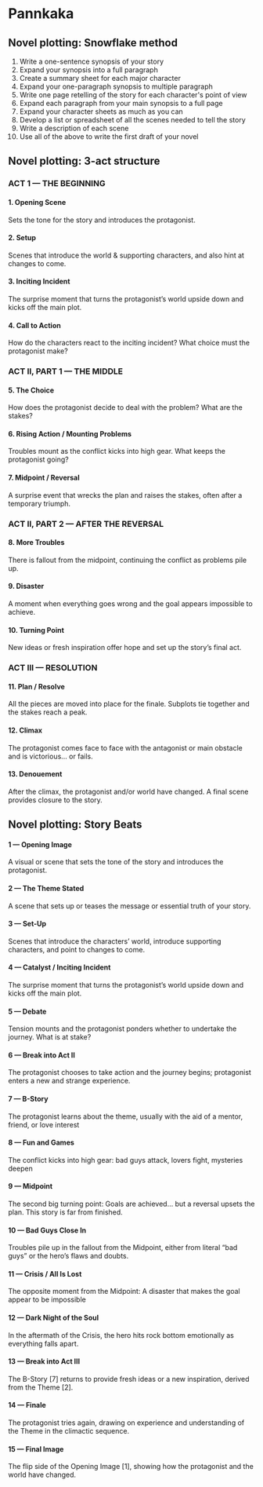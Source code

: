 # Pannkaka

## Novel plotting: Snowflake method

1. Write a one-sentence synopsis of your story
2. Expand your synopsis into a full paragraph
3. Create a summary sheet for each major character
4. Expand your one-paragraph synopsis to multiple paragraph
5. Write one page retelling of the story for each character's point of view
6. Expand each paragraph from your main synopsis to a full page
7. Expand your character sheets as much as you can
8. Develop a list or spreadsheet of all the scenes needed to tell the story
9. Write a description of each scene
10. Use all of the above to write the first draft of your novel

## Novel plotting: 3-act structure
### ACT 1 — THE BEGINNING
#### 1. Opening Scene	
Sets the tone for the story and introduces the protagonist.
#### 2. Setup	
Scenes that introduce the world & supporting characters, and also hint at changes to come.
#### 3. Inciting Incident	
The surprise moment that turns the protagonist’s world upside down and kicks off the main plot.
#### 4. Call to Action	
How do the characters react to the inciting incident? What choice must the protagonist make?
### ACT II, PART 1 — THE MIDDLE
#### 5. The Choice	
How does the protagonist decide to deal with the problem? What are the stakes?
#### 6. Rising Action / Mounting Problems	
Troubles mount as the conflict kicks into high gear. What keeps the protagonist going?
#### 7. Midpoint / Reversal	
A surprise event that wrecks the plan and raises the stakes, often after a temporary triumph.
### ACT II, PART 2 — AFTER THE REVERSAL
#### 8. More Troubles	
There is fallout from the midpoint, continuing the conflict as problems pile up.
#### 9. Disaster	
A moment when everything goes wrong and the goal appears impossible to achieve.
#### 10. Turning Point	
New ideas or fresh inspiration offer hope and set up the story’s final act.
### ACT III — RESOLUTION
#### 11. Plan / Resolve
All the pieces are moved into place for the finale. Subplots tie together and the stakes reach a peak.
#### 12. Climax
The protagonist comes face to face with the antagonist or main obstacle and is victorious… or fails.
#### 13. Denouement
After the climax, the protagonist and/or world have changed. A final scene provides closure to the story.

## Novel plotting: Story Beats
#### 1 — Opening Image
A visual or scene that sets the tone of the story and introduces the protagonist.
#### 2 — The Theme Stated
A scene that sets up or teases the message or essential truth of your story.
#### 3 — Set-Up
Scenes that introduce the characters’ world, introduce supporting characters, and point to changes to come.
#### 4 — Catalyst / Inciting Incident
The surprise moment that turns the protagonist’s world upside down and kicks off the main plot.
#### 5 — Debate
Tension mounts and the protagonist ponders whether to undertake the journey. What is at stake?
#### 6 — Break into Act II
The protagonist chooses to take action and the journey begins; protagonist enters a new and strange experience.
#### 7 — B-Story
The protagonist learns about the theme, usually with the aid of a mentor, friend, or love interest
#### 8 — Fun and Games
The conflict kicks into high gear: bad guys attack, lovers fight, mysteries deepen
#### 9 — Midpoint
The second big turning point: Goals are achieved… but a reversal upsets the plan. This story is far from finished. 
#### 10 — Bad Guys Close In
Troubles pile up in the fallout from the Midpoint, either from literal “bad guys” or the hero’s flaws and doubts.
#### 11 — Crisis / All Is Lost
The opposite moment from the Midpoint: A disaster that makes the goal appear to be impossible
#### 12 — Dark Night of the Soul
In the aftermath of the Crisis, the hero hits rock bottom emotionally as everything falls apart.
#### 13 — Break into Act III
The B-Story [7] returns to provide fresh ideas or a new inspiration, derived from the Theme [2].
#### 14 — Finale
The protagonist tries again, drawing on experience and understanding of the Theme in the climactic sequence.
#### 15 — Final Image
The flip side of the Opening Image [1], showing how the protagonist and the world have changed. 